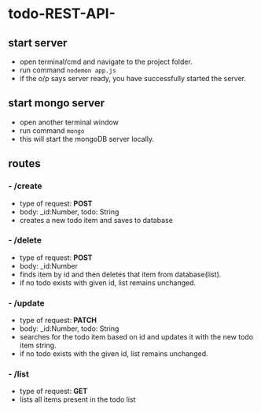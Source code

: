 # todo-REST-API-

## start server
- open terminal/cmd and navigate to the project folder.
- run command `nodemon app.js`
- if the o/p says server ready, you have successfully started the server.

## start mongo server
- open another terminal window
- run command `mongo`
- this will start the mongoDB server locally.


## routes
### - /create
- type of request: **POST**
- body: _id:Number, todo: String
- creates a new todo item and saves to database

### - /delete
- type of request: **POST**
- body: _id:Number
- finds item by id and then deletes that item from database(list).
- if no todo exists with given id, list remains unchanged.


### - /update
- type of request: **PATCH**
- body: _id:Number, todo: String
- searches for the todo item based on id and updates it with the new todo item string.
- if no todo exists with the given id, list remains unchanged.

### - /list
- type of request: **GET**
- lists all items present in the todo list



